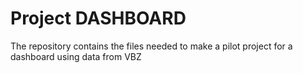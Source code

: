 # Project DASHBOARD

The repository contains the files needed to make a pilot project for a dashboard using data from VBZ
